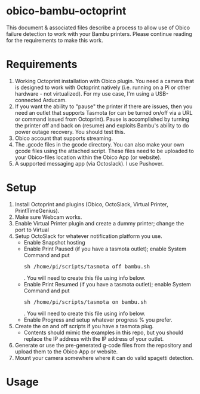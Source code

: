 # obico-bambu-octoprint

This document & associated files describe a process to allow use of Obico
failure detection to work with your Bambu printers. Please continue reading for
the requirements to make this work.


# Requirements
1) Working Octoprint installation with Obico plugin. You need a camera that is
designed to work with Octoprint natively (i.e. running on a Pi or other
hardware - not virtualized). For my use case, I'm using a USB-connected
Arducam. 
2) If you want the ability to "pause" the printer if there are issues, then you
need an outlet that supports Tasmota (or can be turned on/off via a URL or
command issued from Octoprint). Pause is accomplished by turning the printer
off and back on (resume) and exploits Bambu's ability to do power outage
recovery. You should test this. 
3) Obico account that supports streaming. 
4) The .gcode files in the gcode directory. You can also make your own gcode
files using the attached script. These files need to be uploaded to your
Obico-files location within the Obico App (or website).
5) A supported messaging app (via Octoslack). I use Pushover. 

# Setup
1) Install Octoprint and plugins (Obico, OctoSlack, Virtual Printer,
PrintTimeGenius).  
2) Make sure Webcam works. 
3) Enable Virtual Printer plugin and create a dummy printer; change the port to
Virtual
4) Setup OctoSlack for whatever notification platform you use. 
   * Enable Snapshot hosting
   * Enable Print Paused (if you have a tasmota outlet); enable System Command and put <pre>sh /home/pi/scripts/tasmota_off_bambu.sh</pre>. You will need to create this file using info below.
   * Enable Print Resumed (if you have a tasmota outlet); enable System Command and put <pre>sh /home/pi/scripts/tasmota_on_bambu.sh</pre>. You will need to create this file using info below.
   * Enable Progress and setup whatever progress % you prefer.
5) Create the on and off scripts if you have a tasmota plug. 
   * Contents should mimic the examples in this repo, but you should replace the IP address with the IP address of your outlet. 
6) Generate or use the pre-generated g-code files from the repository and
upload them to the Obico App or website.
7) Mount your camera somewhere where it can do valid spagetti detection. 

# Usage

